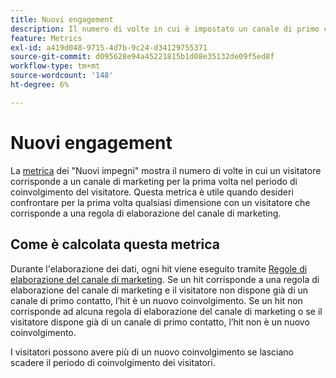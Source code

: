 ```yaml
---
title: Nuovi engagement
description: Il numero di volte in cui è impostato un canale di primo contatto.
feature: Metrics
exl-id: a419d048-9715-4d7b-9c24-d34129755371
source-git-commit: d095628e94a45221815b1d08e35132de09f5ed8f
workflow-type: tm+mt
source-wordcount: '148'
ht-degree: 6%

---
```


# Nuovi engagement

La [metrica](overview.md) dei &quot;Nuovi impegni&quot; mostra il numero di volte in cui un visitatore corrisponde a un canale di marketing per la prima volta nel periodo di coinvolgimento del visitatore. Questa metrica è utile quando desideri confrontare per la prima volta qualsiasi dimensione con un visitatore che corrisponde a una regola di elaborazione del canale di marketing.

## Come è calcolata questa metrica

Durante l&#39;elaborazione dei dati, ogni hit viene eseguito tramite [Regole di elaborazione del canale di marketing](/help/admin/admin/c-manage-report-suites/c-edit-report-suites/marketing-channels/c-rules.md). Se un hit corrisponde a una regola di elaborazione del canale di marketing e il visitatore non dispone già di un canale di primo contatto, l’hit è un nuovo coinvolgimento. Se un hit non corrisponde ad alcuna regola di elaborazione del canale di marketing o se il visitatore dispone già di un canale di primo contatto, l’hit non è un nuovo coinvolgimento.

I visitatori possono avere più di un nuovo coinvolgimento se lasciano scadere il periodo di coinvolgimento dei visitatori.
